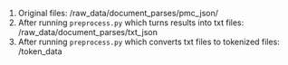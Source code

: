 1. Original files: /raw_data/document_parses/pmc_json/
2. After running `preprocess.py` which turns results into txt files: /raw_data/document_parses/txt_json
3. After running `preprocess.py` which converts txt files to tokenized files: /token_data
